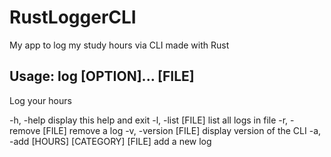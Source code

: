 # RustLoggerCLI
My app to log my study hours via CLI made with Rust

## Usage: log [OPTION]... [FILE]
Log your hours

-h, -help             display this help and exit
-l, -list     [FILE]  list all logs in file
-r, -remove   [FILE]  remove a log
-v, -version  [FILE]  display version of the CLI
-a, -add      [HOURS] [CATEGORY] [FILE]  add a new log
